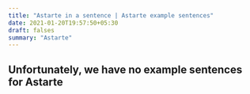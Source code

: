 ```yaml
---
title: "Astarte in a sentence | Astarte example sentences"
date: 2021-01-20T19:57:50+05:30
draft: falses
summary: "Astarte"
---
```

## Unfortunately, we have no example sentences for Astarte                 

